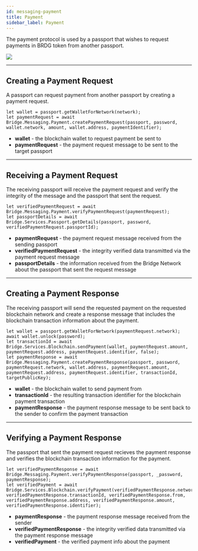 ```yaml
---
id: messaging-payment
title: Payment
sidebar_label: Payment
---
```


The payment protocol is used by a passport that wishes to request payments in BRDG token from another passport.

<img class='centered' src='/img/message-payment.png'></img>

---

## Creating a Payment Request
A passport can request payment from another passport by creating a payment request.
```
let wallet = passport.getWalletForNetwork(network);
let paymentRequest = await Bridge.Messaging.Payment.createPaymentRequest(passport, password, wallet.network, amount, wallet.address, paymentIdentifier);
```
- **wallet** - the blockchain wallet to request payment be sent to
- **paymentRequest** -  the payment request message to be sent to the target passport

---

## Receiving a Payment Request
The receiving passport will receive the payment request and verify the integrity of the message and the passport that sent the request.
```
let verifiedPaymentRequest = await Bridge.Messaging.Payment.verifyPaymentRequest(paymentRequest);
let passportDetails = await Bridge.Services.Passport.getDetails(passport, password, verifiedPaymentRequest.passportId);
```
- **paymentRequest** - the payment request message received from the sending passport
- **verifiedPaymentRequest** - the integrity verified data transmitted via the payment request message
- **passportDetails** - the information received from the Bridge Network about the passport that sent the request message

---

## Creating a Payment Response
The receiving passport will send the requested payment on the requested blockchain network and create a response message that includes the blockchain transaction information about the payment.
```
let wallet = passport.getWalletForNetwork(paymentRequest.network);
await wallet.unlock(password);
let transactionId = await Bridge.Services.Blockchain.sendPayment(wallet, paymentRequest.amount, paymentRequest.address, paymentRequest.identifier, false);
let paymentResponse = await Bridge.Messaging.Payment.createPaymentResponse(passport, password, paymentRequest.network, wallet.address, paymentRequest.amount, paymentRequest.address, paymentRequest.identifier, transactionId, targetPublicKey);
```
- **wallet** - the blockchain wallet to send payment from
- **transactionId** - the resulting transaction identifier for the blockchain payment transaction
- **paymentResponse** - the payment response message to be sent back to the sender to confirm the payment transaction

---

## Verifying a Payment Response
The passport that sent the payment request recieves the payment response and verifies the blockchain transaction information for the payment.
```
let verifiedPaymentResponse = await Bridge.Messaging.Payment.verifyPaymentResponse(passport, _password, paymentResponse);
let verifiedPayment = await Bridge.Services.Blockchain.verifyPayment(verifiedPaymentResponse.network, verifiedPaymentResponse.transactionId, verifiedPaymentResponse.from, verifiedPaymentResponse.address, verifiedPaymentResponse.amount, verifiedPaymentResponse.identifier);
```
- **paymentResponse** - the payment response message received from the sender
- **verifiedPaymentResponse** - the integrity verified data transmitted via the payment response message
- **verifiedPayment** - the verified payment info about the payment

